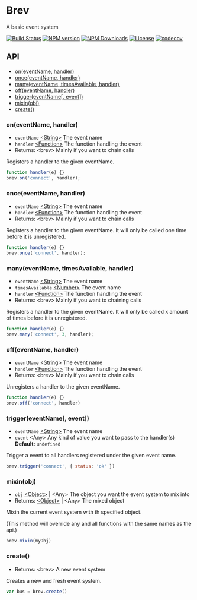 # Brev
A basic event system

[![Build Status][img-travis]][url-travis]
[![NPM version][img-npm]][url-npm]
[![NPM Downloads][img-downloads]][url-downloads]
[![License][img-license]][url-license]
[![codecov][img-cc]][url-cc]

##

## API

- [on(eventName, handler)](#oneventname-handler)
- [once(eventName, handler)](#onceeventname-handler)
- [many(eventName, timesAvailable, handler)](#manyeventname-timesavailable-handler)
- [off(eventName, handler)](#offeventname-handler)
- [trigger(eventName[, event])](#triggereventname-event)
- [mixin(obj)](#mixinobj)
- [create()](#create)

### on(eventName, handler)
- `eventName` [\<String>][mdn-str] The event name
- `handler` [\<Function>][mdn-fun] The function handling the event
- Returns: \<brev> Mainly if you want to chain calls

Registers a handler to the given eventName.

```js
function handler(e) {}
brev.on('connect', handler);
```

### once(eventName, handler)
- `eventName` [\<String>][mdn-str] The event name
- `handler` [\<Function>][mdn-fun] The function handling the event
- Returns: \<brev> Mainly if you want to chain calls

Registers a handler to the given eventName.
It will only be called one time before it is unregistered.

```js
function handler(e) {}
brev.once('connect', handler);
```

### many(eventName, timesAvailable, handler)
- `eventName` [\<String>][mdn-str] The event name
- `timesAvailable` [\<Number>][mdn-num] The event name
- `handler` [\<Function>][mdn-fun] The function handling the event
- Returns: \<brev> Mainly if you want to chaining calls

Registers a handler to the given eventName.
It will only be called x amount of times before it is unregistered.

```js
function handler(e) {}
brev.many('connect', 3, handler);
```

### off(eventName, handler)
- `eventName` [\<String>][mdn-str] The event name
- `handler` [\<Function>][mdn-fun] The function handling the event
- Returns: \<brev> Mainly if you want to chain calls

Unregisters a handler to the given eventName.

```js
function handler(e) {}
brev.off('connect', handler)
```

### trigger(eventName\[, event])
- `eventName` [\<String>][mdn-str] The event name
- `event` \<Any> Any kind of value you want to pass to the handler(s) **Default:** `undefined`

Trigger a event to all handlers registered under the given event name.

```js
brev.trigger('connect', { status: 'ok' })
```

### mixin(obj)
- `obj` [\<Object>][mdn-obj] | \<Any> The object you want the event system to mix into
- Returns: [\<Object>][mdn-obj] | \<Any> The mixed object

Mixin the current event system with th specified object.

(This method will override any and all functions with the same names as the api.)

```js
brev.mixin(myObj)
```

### create()
- Returns: \<brev> A new event system

Creates a new and fresh event system.

```js
var bus = brev.create()
```

[mdn-str]: https://developer.mozilla.org/en-US/docs/Web/JavaScript/Reference/Global_Objects/String
[mdn-fun]: https://developer.mozilla.org/en-US/docs/Web/JavaScript/Reference/Global_Objects/Function
[mdn-num]: https://developer.mozilla.org/en-US/docs/Web/JavaScript/Reference/Global_Objects/Number
[mdn-obj]: https://developer.mozilla.org/en-US/docs/Web/JavaScript/Reference/Global_Objects/Object

[url-travis]: https://travis-ci.org/ocpu/Brev
[url-npm]: https://npmjs.org/package/brev
[url-license]: lisense.md
[url-downloads]: https://npmjs.org/package/brev
[url-cc]: https://codecov.io/gh/ocpu/Brev

[img-travis]: https://img.shields.io/travis/ocpu/Brev.svg?style=flat-square
[img-npm]: https://img.shields.io/npm/v/brev.svg?style=flat-square
[img-license]: https://img.shields.io/npm/l/brev.svg?style=flat-square
[img-downloads]: https://img.shields.io/npm/dm/brev.svg?style=flat-square
[img-cc]: https://img.shields.io/codecov/c/github/ocpu/Brev/master.svg?style=flat-square
